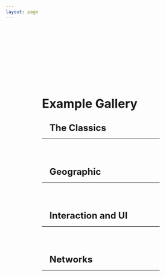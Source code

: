 ```yaml
---
layout: page
---
```


<script setup>
  //import card from '../vue_components/card.vue'
  import multiView from '../vue_components/multiView.vue'
</script>

<multiView>

<div class='container'>
<h1>Example Gallery</h1>

<div class='section'>
    <h2>The Classics</h2>
<hr>
<div class="cards">

<card title="3D Scatter Plot" example="Scatterplot3D" link="/anu/examples/scatter_plot_3D"></card>

<card title="3D Bar Chart" example="barchart3d" link="/anu/examples/bar_chart_3D"></card>

<card title="3D Line Chart" example="linechart3D" link="/anu/examples/line_chart_3D"></card>

<card title="2D Scatter Plot" example="Scatterplot2D" link="/anu/examples/scatter_plot_2D"></card>

<card title="2D Bar Chart" example="barchart2d" link="/anu/examples/bar_chart_2D"></card>

<card title="2D Line Chart" example="linechart2D" link="/anu/examples/line_chart_2D"></card>

</div>
</div>

<div class='section'>
    <h2>Geographic</h2>
<hr>
<div class="cards">

<card title="Texture Map" example="Texture_Map" link="/anu/examples/texture_map"></card>

<card title="Texture Globe" example="Texture_Globe" link="/anu/examples/texture_globe"></card>

<card title="Mesh Map" example="Mesh_Map" link="/anu/examples/mesh_map"></card>

</div>
</div>

<div class='section'>
    <h2>Interaction and UI</h2>
<hr>
<div class="cards">

<card title="Pointer Hover" example="Hover" link="/anu/examples/hover"></card>

<card title="Details On Demand" example="Details" link="/anu/examples/details"></card>

<card title="Facet and Position" example="FacetPosition" link="/anu/examples/facet_position"></card>

<card title="Layouts" example="layout" link="/anu/examples/layout"></card>

</div>
</div>

<div class='section'>
    <h2>Networks</h2>
<hr>
<div class="cards">

<card title="Node Link 3D" example="NodeLink3D" link="/anu/examples/node_link_3d"></card>

</div>
</div>

</div>

</multiView>


<style>
h1,
h2,
h3,
h4 {
    margin: 0.1rem 0;
}

h1 {
    font-size: 2rem;
}

h2 {
    font-size: 1.5rem;
    padding-left: 20px;
}

h3 {
    font-size: 1.2rem;
    padding-left: 40px;
}

h4 {
    font-size: 1rem;
    font-style: italic;
    padding-left: 60px;
}

.container {
    margin-top: 5vh;
    margin-left: 10vw;
    margin-right: 10vw;
    
}

.section {
    margin-top: 30px; 
}

 .cards {
    display: flex;
    flex-wrap: wrap;
    align-items: flex-start;
    justify-content: center;
    flex-direction: row;
    margin-top: 10px;
  }
  .cards canvas {
    margin: 5px;
    border: 1px solid #000;
    box-shadow: 3px 3px 8px 0px rgba(0,0,0,0.3); 
    width: 10em;
    height: 10em;
  }

  .cards span {
    font-size: 1em;
  }


</style>

